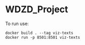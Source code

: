 # WDZD_Project

To run use:
```
docker build . --tag viz-texts
docker run -p 8501:8501 viz-texts
```

